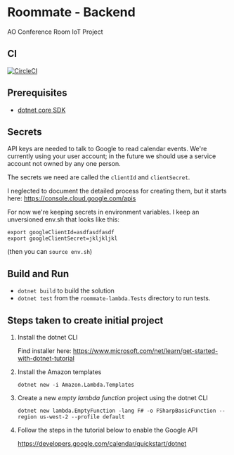 # Roommate - Backend
AO Conference Room IoT Project

## CI
[![CircleCI](https://circleci.com/gh/atomicobject/roommate-lambda.svg?style=svg)](https://circleci.com/gh/atomicobject/roommate-lambda)

## Prerequisites

- [dotnet core SDK](https://www.microsoft.com/net/download)

## Secrets
API keys are needed to talk to Google to read calendar events. We're currently using your user account; in the future we should use a service account not owned by any one person.

The secrets we need are called the `clientId` and `clientSecret`.

I neglected to document the detailed process for creating them, but it starts here:
https://console.cloud.google.com/apis

For now we're keeping secrets in environment variables. I keep an unversioned env.sh that looks like this:

```
export googleClientId=asdfasdfasdf
export googleClientSecret=jkljkljkl
```

(then you can `source env.sh`)

## Build and Run
- `dotnet build` to build the solution
- `dotnet test` from the `roommate-lambda.Tests` directory to run tests.

## Steps taken to create initial project

1. Install the dotnet CLI

    Find installer here: https://www.microsoft.com/net/learn/get-started-with-dotnet-tutorial

2. Install the Amazon templates 

    `dotnet new -i Amazon.Lambda.Templates`

3. Create a new _empty lambda function_ project using the dotnet CLI

    `dotnet new lambda.EmptyFunction -lang F# -o FSharpBasicFunction --region us-west-2 --profile default`
    
4. Follow the steps in the tutorial below to enable the Google API

    https://developers.google.com/calendar/quickstart/dotnet

